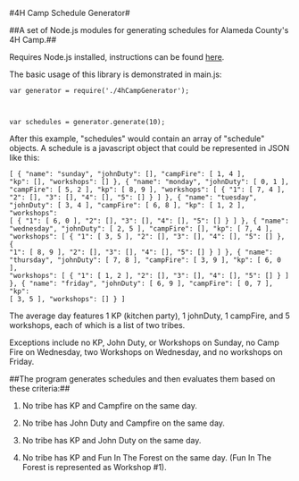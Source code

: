 #4H Camp Schedule Generator#

##A set of Node.js modules for generating schedules for Alameda County's 4H Camp.##

Requires Node.js installed, instructions can be found [here](http://nodejs.org/).

The basic usage of this library is demonstrated in main.js:

<code>var generator = require('./4hCampGenerator');

var schedules = generator.generate(10);</code>

After this example, "schedules" would contain an array of "schedule" objects.  A schedule is a javascript object that could be represented in JSON like this:

<code>[
	{
		"name": "sunday",
		"johnDuty": [],
		"campFire": [
			1,
			4
		],
		"kp": [],
		"workshops": []
	},
	{
		"name": "monday",
		"johnDuty": [
			0,
			1
		],
		"campFire": [
			5,
			2
		],
		"kp": [
			8,
			9
		],
		"workshops": [
			{
				"1": [
					7,
					4
				],
				"2": [],
				"3": [],
				"4": [],
				"5": []
			}
		]
	},
	{
		"name": "tuesday",
		"johnDuty": [
			3,
			4
		],
		"campFire": [
			6,
			8
		],
		"kp": [
			1,
			2
		],
		"workshops": [
			{
				"1": [
					6,
					0
				],
				"2": [],
				"3": [],
				"4": [],
				"5": []
			}
		]
	},
	{
		"name": "wednesday",
		"johnDuty": [
			2,
			5
		],
		"campFire": [],
		"kp": [
			7,
			4
		],
		"workshops": [
			{
				"1": [
					3,
					5
				],
				"2": [],
				"3": [],
				"4": [],
				"5": []
			},
			{
				"1": [
					8,
					9
				],
				"2": [],
				"3": [],
				"4": [],
				"5": []
			}
		]
	},
	{
		"name": "thursday",
		"johnDuty": [
			7,
			8
		],
		"campFire": [
			3,
			9
		],
		"kp": [
			6,
			0
		],
		"workshops": [
			{
				"1": [
					1,
					2
				],
				"2": [],
				"3": [],
				"4": [],
				"5": []
			}
		]
	},
	{
		"name": "friday",
		"johnDuty": [
			6,
			9
		],
		"campFire": [
			0,
			7
		],
		"kp": [
			3,
			5
		],
		"workshops": []
	}
]</code>

The average day features 1 KP (kitchen party), 1 johnDuty, 1 campFire, and 5 workshops, each of which is a list of two tribes.

Exceptions include no KP, John Duty, or Workshops on Sunday, no Camp Fire on Wednesday, two Workshops on Wednesday, and no workshops on Friday.

##The program generates schedules and then evaluates them based on these criteria:##

1. No tribe has KP and Campfire on the same day.

2. No tribe has John Duty and Campfire on the same day.

3. No tribe has KP and John Duty on the same day.

4. No tribe has KP and Fun In The Forest on the same day. (Fun In The Forest is represented as Workshop #1).